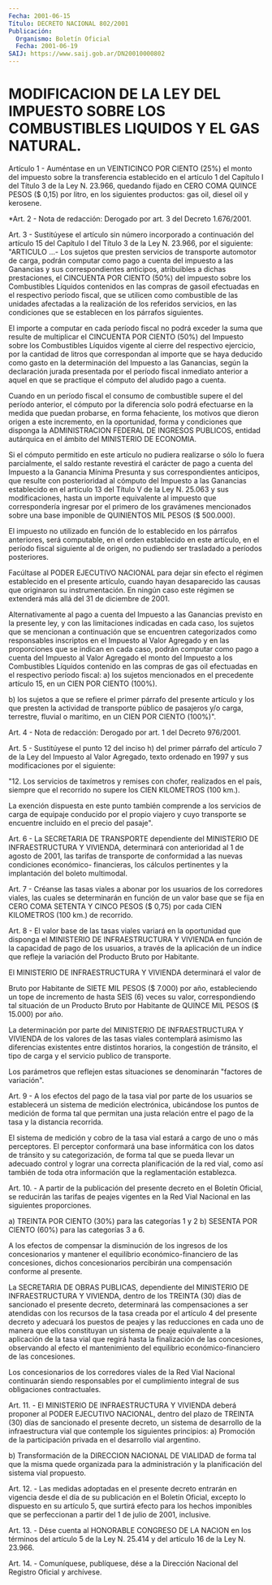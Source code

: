 ```yaml
---
Fecha: 2001-06-15
Título: DECRETO NACIONAL 802/2001
Publicación:
  Organismo: Boletín Oficial
  Fecha: 2001-06-19
SAIJ: https://www.saij.gob.ar/DN20010000802
---
```

# MODIFICACION DE LA LEY DEL IMPUESTO SOBRE LOS COMBUSTIBLES LIQUIDOS Y EL GAS NATURAL.

<a id="1"></a>
Artículo 1 - Auméntase en un VEINTICINCO POR CIENTO (25%) el monto del impuesto sobre la transferencia establecido en el  artículo  1 del Capítulo I del Título 3 de la Ley N. 23.966, quedando fijado en CERO  COMA  QUINCE  PESOS  ($  0,15)  por  litro, en los siguientes productos: gas oil, diesel oil y kerosene.

<a id="2"></a>
*Art. 2 - Nota de redacción: Derogado por art. 3 del Decreto 1.676/2001.

<a id="3"></a>
Art. 3 - Sustitúyese el artículo sin número incorporado a continuación del  artículo 15 del Capítulo I del Título 3 de la Ley N. 23.966, por el siguiente: "ARTICULO ...- Los sujetos que presten servicios de transporte  automotor  de  carga, podrán computar como pago a cuenta del impuesto a las Ganancias  y  sus correspondientes anticipos,  atribuibles  a  dichas prestaciones, el  CINCUENTA  POR CIENTO  (50%)  del  impuesto  sobre    los   Combustibles  Líquidos contenidos  en las compras de gasoil efectuadas  en  el  respectivo período fiscal,  que  se  utilicen como combustible de las unidades afectadas a la realización  de  los  referidos  servicios,  en  las condiciones  que  se  establecen  en  los  párrafos  siguientes.

El  importe  a  computar en cada período fiscal no podrá exceder la suma que resulte  de  multiplicar eI CINCUENTA POR CIENTO (50%) del Impuesto sobre los Combustibles  Líquidos  vigente  al  cierre  del respectivo ejercicio, por la cantidad de litros que correspondan al importe  que  se  haya  deducido como gasto en la determinación del Impuesto a las Ganancias,  según  la  declaración jurada presentada por  el  período  fiscal  inmediato anterior  a  aquel  en  que  se practique el cómputo del aludido pago a cuenta.

Cuando en un período fiscal el consumo de combustible supere el del período  anterior,  el  cómputo    por  la  diferencia  solo  podrá efectuarse en la medida que puedan probarse,  en  forma fehaciente, los motivos que dieron origen a este incremento, en la oportunidad, forma  y  condiciones  que  disponga la ADMINISTRACION  FEDERAL  DE INGRESOS PUBLICOS, entidad autárquica  en  el ámbito del MINISTERIO DE ECONOMIA.

Si el cómputo permitido en este artículo no  pudiera  realizarse  o sólo lo fuera parcialmente, el saldo restante revestirá el carácter de  pago  a cuenta del Impuesto a la Ganancia Mínima Presunta y sus correspondientes   anticipos,  que  resulte  con  posterioridad  al cómputo del Impuesto  a las Ganancias establecido en el artículo 13 del Título V de la Ley  N.  25.063  y  sus modificaciones, hasta un importe equivalente al impuesto que correspondería  ingresar por el primero de los gravámenes mencionados sobre una base  imponible  de QUINIENTOS MIL PESOS ($ 500.000).

El  impuesto  no  utilizado  en  función  de  lo establecido en los párrafos  anteriores, será computable, en el orden  establecido  en este artículo,  en  el  período  fiscal  siguiente al de origen, no pudiendo ser trasladado a períodos posteriores.

Facúltase  al PODER EJECUTIVO NACIONAL para  dejar  sin  efecto  el régimen  establecido    en   el  presente  artículo,  cuando  hayan desaparecido  las  causas  que originaron  su  instrumentación.  En ningún caso este régimen se  extenderá más allá del 31 de diciembre de 2001.

Alternativamente al pago a cuenta  del  Impuesto  a  las  Ganancias previsto  en  la presente ley, y con las limitaciones indicadas  en cada caso, los  sujetos  que  se  mencionan  a  continuación que se encuentren  categorizados  como  responsables  inscriptos    en  el Impuesto al Valor Agregado y en las proporciones que se indican  en cada caso, podrán computar como pago a cuenta del Impuesto al Valor Agregado   el  monto  del  Impuesto  a  los  Combustibles  Líquidos contenido en  las  compras  de  gas oil efectuadas en el respectivo período  fiscal:  a)  los  sujetos  mencionados  en  el  precedente artículo 15, en un CIEN POR CIENTO (100%).

b)  los  sujetos a que se refiere el primer  párrafo  del  presente artículo y  los  que  presten la actividad de transporte público de pasajeros y/o carga, terrestre,  fluvial o marítimo, en un CIEN POR CIENTO (100%)".

<a id="4"></a>
Art. 4 - Nota de redacción: Derogado por art. 1 del Decreto 976/2001.

<a id="5"></a>
Art. 5 - Sustitúyese el  punto 12 del inciso h) del primer párrafo del artículo 7 de la Ley del  Impuesto  al  Valor  Agregado, texto ordenado  en 1997 y sus modificaciones por el siguiente:

"12. Los servicios de  taxímetros  y  remises  con  chofer, realizados en el país, siempre que el recorrido no supere los CIEN KILOMETROS (100 km.).

La  exención  dispuesta  en  este  punto  también comprende  a  los servicios de carga de equipaje conducido por  el  propio  viajero y cuyo  transporte  se  encuentre  incluido  en el precio del pasaje".

<a id="6"></a>
Art. 6 - La SECRETARIA DE TRANSPORTE dependiente del MINISTERIO DE INFRAESTRUCTURA Y VIVIENDA, determinará con  anterioridad  al 1 de agosto  de  2001,  las  tarifas  de transporte de conformidad a las nuevas condiciones económico- financieras, los cálculos pertinentes y la implantación del boleto multimodal.

<a id="7"></a>
Art. 7 - Créanse las tasas viales a abonar por los usuarios de los corredores  viales, las cuales se determinarán  en  función  de  un valor base que  se fija en CERO COMA SETENTA Y CINCO PESOS ($ 0,75) por cada CIEN KILOMETROS (100 km.) de recorrido.

<a id="8"></a>
Art.  8  - El valor  base  de  las  tasas  viales  variará en  la oportunidad   que  disponga  el  MINISTERIO  DE  INFRAESTRUCTURA  Y VIVIENDA en función  de  la  capacidad  de  pago de los usuarios, a través de la aplicación de un índice que refleje  la  variación del Producto Bruto por Habitante.

El MINISTERIO DE INFRAESTRUCTURA Y VIVIENDA determinará el valor de

Bruto  por  Habitante  de  SIETE  MIL  PESOS  ($  7.000)  por  año, estableciendo  un  tope  de  incremento  de hasta SEIS (6) veces su valor,  correspondiendo  tal  situación de un  Producto  Bruto  por Habitante de QUINCE MIL PESOS ($ 15.000) por año.

La  determinación por parte del  MINISTERIO  DE  INFRAESTRUCTURA  Y VIVIENDA  de  los  valores de las tasas viales contemplará asimismo las diferencias existentes  entre distintos horarios, la congestión de tránsito, el tipo de carga  y el servicio publico de transporte.

Los  parámetros  que  reflejen  estas  situaciones  se  denominarán "factores de variación".

<a id="9"></a>
Art. 9 - A los efectos del pago  de  la tasa vial por parte de los usuarios  se  establecerá  un  sistema  de  medición   electrónica, ubicándose  los  puntos  de medición de forma tal que permitan  una justa relación entre el pago  de  la  tasa y la distancia recorrida.

El sistema de medición y cobro de la tasa  vial  estará  a cargo de uno o más perceptores. El perceptor conformará una base informática con los datos de tránsito y su categorización, de forma tal  que se pueda llevar un adecuado control y lograr una correcta planificación  de  la  red  vial,  como  así  también  de toda otra información que la reglamentación establezca.

<a id="10"></a>
Art.  10. - A partir de la publicación del presente decreto  en  el Boletín  Oficial, se reducirán las tarifas de peajes vigentes en la Red Vial Nacional en las siguientes proporciones.

a) TREINTA  POR  CIENTO  (30%) para las categorías 1 y 2 b) SESENTA POR CIENTO (60%) para las categorías 3 a 6.

A los efectos de compensar  la  disminución  de los ingresos de los concesionarios y mantener el equilibrio económico-financiero de las concesiones,  dichos  concesionarios  percibirán  una  compensación conforme al presente.

La  SECRETARIA  DE OBRAS PUBLICAS, dependiente  del  MINISTERIO  DE INFRAESTRUCTURA Y  VIVIENDA,  dentro  de  los  TREINTA (30) días de sancionado  el presente decreto, determinará las  compensaciones  a ser atendidas con los recursos de la tasa creada por el artículo 4 del presente  decreto  y  adecuará  los  puestos  de  peajes  y las reducciones  en cada uno de manera que ellos constituyan un sistema de peaje equivalente  a  la  aplicación  de la tasa vial que regirá hasta la finalización de las concesiones,  observando  al efecto el mantenimiento del equilibrio económico-financiero de las concesiones.

Los concesionarios de los corredores viales de la Red Vial Nacional continuarán siendo responsables por el cumplimiento integral de sus obligaciones contractuales.

<a id="11"></a>
Art.  11.  -  El  MINISTERIO  DE  INFRAESTRUCTURA Y VIVIENDA deberá proponer al PODER EJECUTIVO NACIONAL,  dentro  del plazo de TREINTA (30)  días  de  sancionado  el  presente  decreto,  un  sistema  de desarrollo de la infraestructura vial que contemple los  siguientes principios:   a)  Promoción  de  la  participación  privada  en  el desarrollo vial argentino.

b) Transformación de la DIRECCION NACIONAL DE VIALIDAD de forma tal que  la  misma  quede   organizada  para  la  administración  y  la planificación del sistema vial propuesto.

<a id="12"></a>
Art. 12. - Las medidas adoptadas en el presente decreto entrarán en vigencia desde el día de  su  publicación  en  el  Boletín Oficial, excepto lo dispuesto en su artículo 5, que surtirá efecto para los hechos imponibles que se perfeccionan a partir del 1  de  julio de 2001, inclusive.

<a id="13"></a>
Art.  13.  - Dése cuenta al HONORABLE CONGRESO DE LA NACION en  los términos del  artículo  5 de la Ley N. 25.414 y del artículo 16 de la Ley N. 23.966.

<a id="14"></a>
Art.  14. - Comuníquese,  publíquese,  dése  a la Dirección Nacional del Registro Oficial y archívese.